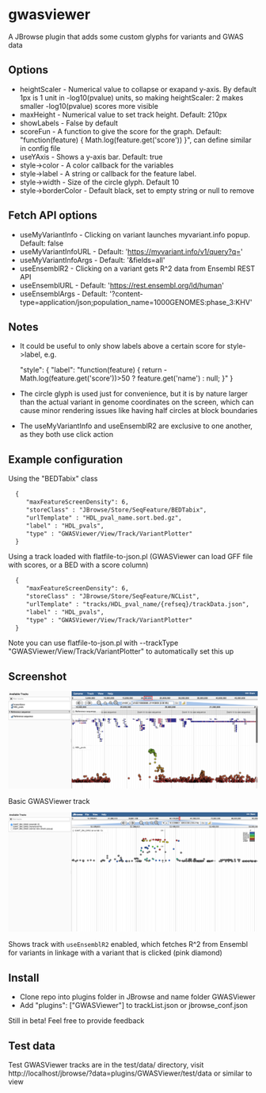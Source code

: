 # gwasviewer

A JBrowse plugin that adds some custom glyphs for variants and GWAS data


## Options

* heightScaler - Numerical value to collapse or exapand y-axis. By default 1px is 1 unit in -log10(pvalue) units, so making heightScaler: 2 makes smaller -log10(pvalue) scores more visible
* maxHeight - Numerical value to set track height. Default: 210px
* showLabels - False by default
* scoreFun - A function to give the score for the graph. Default: "function(feature) { Math.log(feature.get('score')) }", can define similar in config file
* useYAxis - Shows a y-axis bar. Default: true
* style->color - A color callback for the variables
* style->label - A string or callback for the feature label.
* style->width - Size of the circle glyph. Default 10
* style->borderColor - Default black, set to empty string or null to remove


## Fetch API options

* useMyVariantInfo - Clicking on variant launches myvariant.info popup. Default: false
* useMyVariantInfoURL - Default: 'https://myvariant.info/v1/query?q='
* useMyVariantInfoArgs - Default: '&fields=all'
* useEnsemblR2 - Clicking on a variant gets R^2 data from Ensembl REST API
* useEnsemblURL - Default: 'https://rest.ensembl.org/ld/human'
* useEnsemblArgs - Default: '?content-type=application/json;population_name=1000GENOMES:phase_3:KHV'


## Notes

* It could be useful to only show labels above a certain score for style->label, e.g.

    "style": {
        "label": "function(feature) { return -Math.log(feature.get('score'))>50 ? feature.get('name') : null; }"
    }

* The circle glyph is used just for convenience, but it is by nature larger than the actual variant in genome coordinates on the screen, which can cause minor rendering issues like having half circles at block boundaries
* The useMyVariantInfo and useEnsemblR2 are exclusive to one another, as they both use click action


## Example configuration

Using the "BEDTabix" class


      {
         "maxFeatureScreenDensity": 6,
         "storeClass" : "JBrowse/Store/SeqFeature/BEDTabix",
         "urlTemplate" : "HDL_pval_name.sort.bed.gz",
         "label" : "HDL_pvals",
         "type" : "GWASViewer/View/Track/VariantPlotter"
      }

Using a track loaded with flatfile-to-json.pl (GWASViewer can load GFF file with scores, or a BED with a score column)

      {
         "maxFeatureScreenDensity": 6,
         "storeClass" : "JBrowse/Store/SeqFeature/NCList",
         "urlTemplate" : "tracks/HDL_pval_name/{refseq}/trackData.json",
         "label" : "HDL_pvals",
         "type" : "GWASViewer/View/Track/VariantPlotter"
      }

Note you can use flatfile-to-json.pl with --trackType "GWASViewer/View/Track/VariantPlotter" to automatically set this up

## Screenshot

![](img/plotter.png)

Basic GWASViewer track

![](img/ensembl.png)

Shows track with `useEnsemblR2` enabled, which fetches R^2 from Ensembl for variants in linkage with a variant that is clicked (pink diamond)

## Install

- Clone repo into plugins folder in JBrowse and name folder GWASViewer
- Add "plugins": ["GWASViewer"] to trackList.json or jbrowse_conf.json


Still in beta! Feel free to provide feedback

## Test data

Test GWASViewer tracks are in the test/data/ directory, visit http://localhost/jbrowse/?data=plugins/GWASViewer/test/data or similar to view
